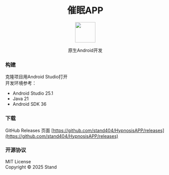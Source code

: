 <div align="center">
    <h1>催眠APP</h1>
    <img width=64 src="app.ico">

原生Android开发
</div>

### 构建
克隆项目用Android Studio打开  
开发环境参考：  

- Android Studio 25.1  
- Java 21
- Android SDK 36

### 下载
GitHub Releases 页面
[https://github.com/stand404/HypnosisAPP/releases](https://github.com/stand404/HypnosisAPP/releases)

### 开源协议
MIT License  
Copyright © 2025 Stand